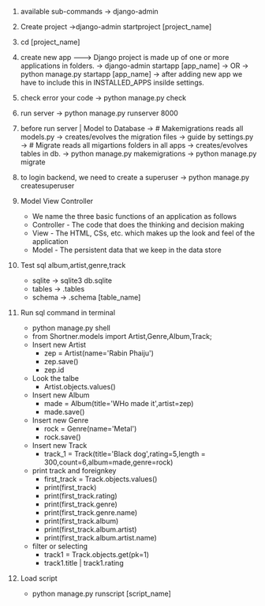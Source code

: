 1. available sub-commands
   -> django-admin

2. Create project
   ->django-admin startproject [project_name]

3. cd [project_name]

4. create new app ---> Django project is made up of one or more applications in folders.
   -> django-admin startapp [app_name]
   -> OR -> python manage.py startapp [app_name]
   -> after adding new app we have to include this in INSTALLED_APPS insilde settings.

5. check error your code
   -> python manage.py check

6. run server
   -> python manage.py runserver 8000

7. before run server | Model to Database
   -> # Makemigrations reads all models.py -> creates/evolves the migration files -> guide by settings.py
   -> # Migrate reads all migartions folders in all apps -> creates/evolves tables in db.
   -> python manage.py makemigrations
   -> python manage.py migrate

8. to login backend, we need to create a superuser
   -> python manage.py createsuperuser

9. Model View Controller

   - We name the three basic functions of an application as follows
   - Controller - The code that does the thinking and decision making
   - View - The HTML, CSs, etc. which makes up the look and feel of the application
   - Model - The persistent data that we keep in the data store

10. Test sql album,artist,genre,track

    - sqlite -> sqlite3 db.sqlite
    - tables -> .tables
    - schema -> .schema [table_name]

11. Run sql command in terminal

    - python manage.py shell
    - from Shortner.models import Artist,Genre,Album,Track;
    - Insert new Artist
      - zep = Artist(name='Rabin Phaiju')
      - zep.save()
      - zep.id
    - Look the talbe
      - Artist.objects.values()
    - Insert new Album
      - made = Album(title='WHo made it',artist=zep)
      - made.save()
    - Insert new Genre
      - rock = Genre(name='Metal')
      - rock.save()
    - Insert new Track
      - track_1 = Track(title='Black dog',rating=5,length = 300,count=6,album=made,genre=rock)
    - print track and foreignkey
      - first_track = Track.objects.values()
      - print(first_track)
      - print(first_track.rating)
      - print(first_track.genre)
      - print(first_track.genre.name)
      - print(first_track.album)
      - print(first_track.album.artist)
      - print(first_track.album.artist.name)
    - filter or selecting
      - track1 = Track.objects.get(pk=1)
      - track1.title | track1.rating

12. Load script
    - python manage.py runscript [script_name]
